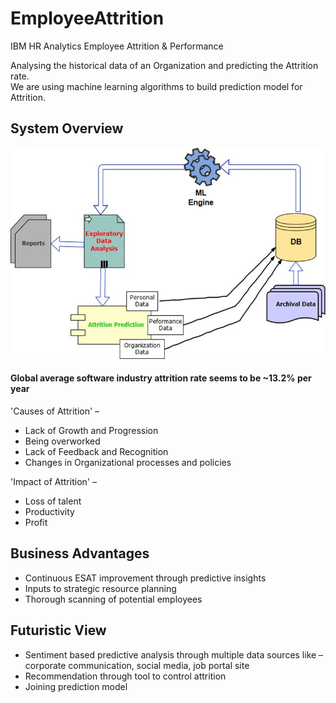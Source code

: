# EmployeeAttrition
IBM HR Analytics Employee Attrition &amp; Performance

Analysing the historical data of an Organization and predicting the Attrition rate.<br>
We are using machine learning algorithms to build prediction model for Attrition.

## System Overview

![BlockDiag.jpg](Images/BlockDiag.jpg)

#### Global average software industry attrition rate seems to be  ~13.2% per year

'Causes of Attrition' – 
* Lack of Growth and Progression
* Being overworked
* Lack of Feedback and Recognition
* Changes in Organizational processes and policies

'Impact of Attrition' – 
* Loss of talent
* Productivity
* Profit

## Business Advantages
* Continuous ESAT improvement through predictive insights
* Inputs to strategic resource planning
* Thorough scanning of potential employees

## Futuristic View
* Sentiment based predictive analysis through multiple data sources like – corporate communication, social media, job portal site
* Recommendation through tool to control attrition
* Joining prediction model

